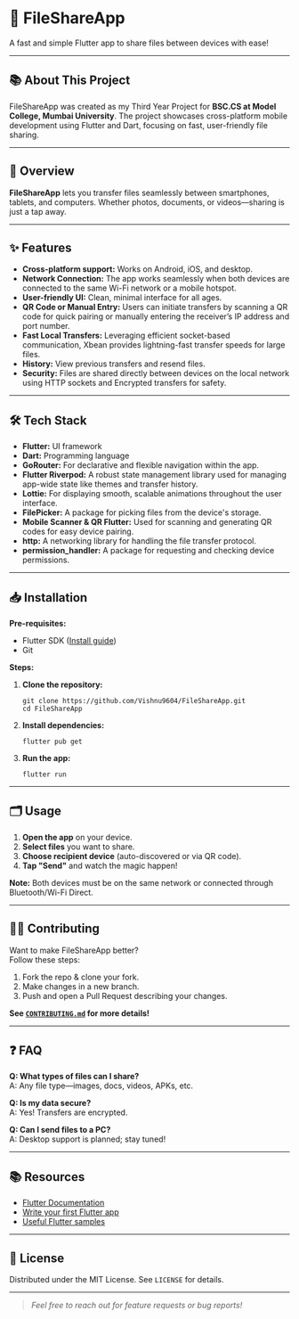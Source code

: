 # 📂 FileShareApp

A fast and simple Flutter app to share files between devices with ease!

---

## 📚 About This Project

FileShareApp was created as my Third Year Project for **BSC.CS at Model College, Mumbai University**. The project showcases cross-platform mobile development using Flutter and Dart, focusing on fast, user-friendly file sharing.

---

## 🚀 Overview

**FileShareApp** lets you transfer files seamlessly between smartphones, tablets, and computers. Whether photos, documents, or videos—sharing is just a tap away.

---

## ✨ Features

- **Cross-platform support:** Works on Android, iOS, and desktop.
- **Network Connection:** The app works seamlessly when both devices are connected to the same Wi-Fi network or a mobile hotspot.
- **User-friendly UI:** Clean, minimal interface for all ages.
-  **QR Code or Manual Entry:** Users can initiate transfers by scanning a QR code for quick pairing or manually entering the receiver’s IP address and port number.
- **Fast Local Transfers:** Leveraging efficient socket-based communication, Xbean provides lightning-fast transfer speeds for large files.
- **History:** View previous transfers and resend files.
- **Security:** Files are shared directly between devices on the local network using HTTP sockets and Encrypted transfers for safety.

---

## 🛠️ Tech Stack

- **Flutter:** UI framework
- **Dart:** Programming language
- **GoRouter:** For declarative and flexible navigation within the app.
- **Flutter Riverpod:** A robust state management library used for managing app-wide state like themes and transfer history.
- **Lottie:** For displaying smooth, scalable animations throughout the user interface.
- **FilePicker:** A package for picking files from the device's storage.
- **Mobile Scanner & QR Flutter:** Used for scanning and generating QR codes for easy device pairing.
- **http:** A networking library for handling the file transfer protocol.
- **permission_handler:** A package for requesting and checking device permissions.

---

## 📥 Installation

**Pre-requisites:**  
- Flutter SDK ([Install guide](https://docs.flutter.dev/get-started/install))
- Git

**Steps:**

1. **Clone the repository:**
    ```
    git clone https://github.com/Vishnu9604/FileShareApp.git
    cd FileShareApp
    ```

2. **Install dependencies:**
    ```
    flutter pub get
    ```

3. **Run the app:**
    ```
    flutter run
    ```

---

## 🗂️ Usage

1. **Open the app** on your device.
2. **Select files** you want to share.
3. **Choose recipient device** (auto-discovered or via QR code).
4. **Tap "Send"** and watch the magic happen!

**Note:** Both devices must be on the same network or connected through Bluetooth/Wi-Fi Direct.

---

## 🧑‍💻 Contributing

Want to make FileShareApp better?  
Follow these steps:

1. Fork the repo & clone your fork.
2. Make changes in a new branch.
3. Push and open a Pull Request describing your changes.

**See [`CONTRIBUTING.md`](CONTRIBUTING.md) for more details!**

---

## ❓ FAQ

**Q: What types of files can I share?**  
A: Any file type—images, docs, videos, APKs, etc.

**Q: Is my data secure?**  
A: Yes! Transfers are encrypted.

**Q: Can I send files to a PC?**  
A: Desktop support is planned; stay tuned!

---

## 📚 Resources

- [Flutter Documentation](https://docs.flutter.dev/)
- [Write your first Flutter app](https://docs.flutter.dev/get-started/codelab)
- [Useful Flutter samples](https://docs.flutter.dev/cookbook)

---

## 📝 License

Distributed under the MIT License. See `LICENSE` for details.

---

> _Feel free to reach out for feature requests or bug reports!_
